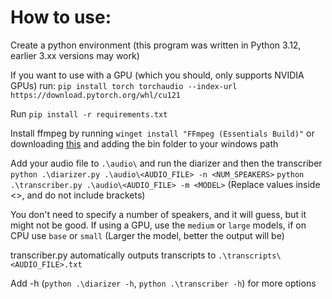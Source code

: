 # How to use:

Create a python environment (this program was written in Python 3.12, earlier 3.xx versions may work)

If you want to use with a GPU (which you should, only supports NVIDIA GPUs) run:
`pip install torch torchaudio --index-url https://download.pytorch.org/whl/cu121`

Run `pip install -r requirements.txt`

Install ffmpeg by running `winget install "FFmpeg (Essentials Build)"`
or downloading [this](https://www.gyan.dev/ffmpeg/builds/ffmpeg-git-essentials.7z) and adding the bin folder to your windows path

Add your audio file to `.\audio\` and run the diarizer and then the transcriber
`python .\diarizer.py .\audio\<AUDIO_FILE> -n <NUM_SPEAKERS>`
`python .\transcriber.py .\audio\<AUDIO_FILE> -m <MODEL>`
(Replace values inside <>, and do not include brackets)

You don't need to specify a number of speakers, and it will guess, but it might not be good.
If using a GPU, use the `medium` or `large` models, if on CPU use `base` or `small` (Larger the model, better the output will be)

transcriber.py automatically outputs transcripts to `.\transcripts\<AUDIO_FILE>.txt`


Add -h (`python .\diarizer -h`, `python .\transcriber -h`) for more options